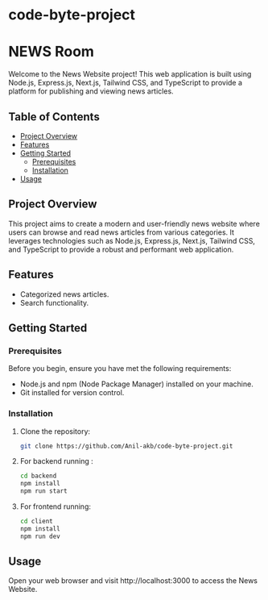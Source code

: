 # code-byte-project
# NEWS Room

Welcome to the News Website project! This web application is built using Node.js, Express.js, Next.js, Tailwind CSS, and TypeScript to provide a platform for publishing and viewing news articles.

## Table of Contents

- [Project Overview](#project-overview)
- [Features](#features)
- [Getting Started](#getting-started)
  - [Prerequisites](#prerequisites)
  - [Installation](#installation)
- [Usage](#usage)


## Project Overview

This project aims to create a modern and user-friendly news website where users can browse and read news articles from various categories. It leverages technologies such as Node.js, Express.js, Next.js, Tailwind CSS, and TypeScript to provide a robust and performant web application.

## Features

- Categorized news articles.
- Search functionality.

## Getting Started

### Prerequisites

Before you begin, ensure you have met the following requirements:

- Node.js and npm (Node Package Manager) installed on your machine.
- Git installed for version control.

### Installation

1. Clone the repository:

   ```bash
   git clone https://github.com/Anil-akb/code-byte-project.git


2. For backend running :
   ```bash
   cd backend
   npm install
   npm run start

3. For frontend running:
   ```bash
   cd client
   npm install
   npm run dev

## Usage
Open your web browser and visit http://localhost:3000 to access the News Website.
